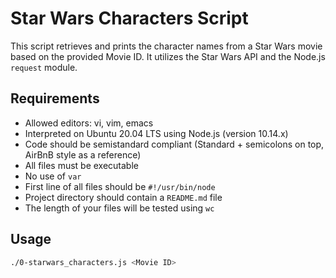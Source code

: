 # Star Wars Characters Script

This script retrieves and prints the character names from a Star Wars movie based on the provided Movie ID. It utilizes the Star Wars API and the Node.js `request` module.

## Requirements

- Allowed editors: vi, vim, emacs
- Interpreted on Ubuntu 20.04 LTS using Node.js (version 10.14.x)
- Code should be semistandard compliant (Standard + semicolons on top, AirBnB style as a reference)
- All files must be executable
- No use of `var`
- First line of all files should be `#!/usr/bin/node`
- Project directory should contain a `README.md` file
- The length of your files will be tested using `wc`
  
## Usage

```bash
./0-starwars_characters.js <Movie ID>
